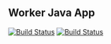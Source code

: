 ## Worker Java App

[![Build Status](http://18.184.112.208:8080/buildStatus/icon?job=instavote%2Fworker-build&subject=Build&color=blue)](http://18.184.112.208:8080/job/instavote/job/worker-build/)
[![Build Status](http://18.184.112.208:8080/buildStatus/icon?job=instavote%2Fworker-test&subject=UnitTest&color=pink)](http://18.184.112.208:8080/job/instavote/job/worker-test/)
